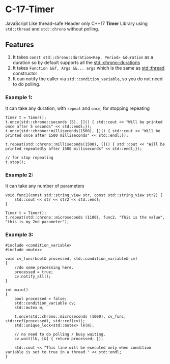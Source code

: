 # C-17-Timer
JavaScript Like thread-safe Header only C++17 **Timer** Library using `std::thread` and `std::chrono` without polling.

## Features
1. It takes `const std::chrono::duration<Rep, Period> &duration` as a duration so by default supports all the [std::chrono::durations](https://en.cppreference.com/w/cpp/chrono/duration)
2. It takes `Function &&f, Args &&... args` which is the same as [std::thread](https://en.cppreference.com/w/cpp/thread/thread) constructor
3. It can notify the caller via `std::condition_variable`, so you do not need to do polling.


### Example 1: 
It can take any duration, with `repeat` and `once`, for stopping repeating
```
Timer t = Timer();
t.once(std::chrono::seconds (5), []() { std::cout << "Will be printed once after 5 seconds" << std::endl;});
t.once(std::chrono::milliseconds(1500), []() { std::cout << "Will be printed once after 1500 milliseconds" << std::endl;});

t.repeat(std::chrono::milliseconds(1500), []() { std::cout << "Will be printed repeatedly after 1500 milliseconds" << std::endl;});

// for stop repeating
t.stop();
```


### Example 2: 
It can take any number of parameters
```
void func1(const std::string_view str, const std::string_view str2) {
    std::cout << str << str2 << std::endl;
}

Timer t = Timer();
t.repeat(std::chrono::microseconds (1100), func2, "This is the value", "this is my 2nd parameter");
```

### Example 3:
```
#include <condition_variable>
#include <mutex>

void cv_func(bool& processed, std::condition_variable& cv)
{
    //do some processing here.
    processed = true;
    cv.notify_all();
}

int main()
{
    bool processed = false;
    std::condition_variable cv;
    std::mutex m;

    t.once(std::chrono::microseconds (1000), cv_func, std::ref(processed), std::ref(cv));
    std::unique_lock<std::mutex> lk(m);
    
    // no need to do polling / busy waiting.
    cv.wait(lk, [&] { return processed; });
   
    std::cout << "This line will be executed only when condition variable is set to true in a thread." << std::endl;
}
```
